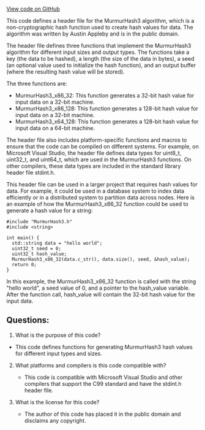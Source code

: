 [View code on GitHub](https://github.com/misbahsy/the-algorithm/twml/libtwml/src/lib/internal/murmur_hash3.h)

This code defines a header file for the MurmurHash3 algorithm, which is a non-cryptographic hash function used to create hash values for data. The algorithm was written by Austin Appleby and is in the public domain. 

The header file defines three functions that implement the MurmurHash3 algorithm for different input sizes and output types. The functions take a key (the data to be hashed), a length (the size of the data in bytes), a seed (an optional value used to initialize the hash function), and an output buffer (where the resulting hash value will be stored). 

The three functions are:
- MurmurHash3_x86_32: This function generates a 32-bit hash value for input data on a 32-bit machine.
- MurmurHash3_x86_128: This function generates a 128-bit hash value for input data on a 32-bit machine.
- MurmurHash3_x64_128: This function generates a 128-bit hash value for input data on a 64-bit machine.

The header file also includes platform-specific functions and macros to ensure that the code can be compiled on different systems. For example, on Microsoft Visual Studio, the header file defines data types for uint8_t, uint32_t, and uint64_t, which are used in the MurmurHash3 functions. On other compilers, these data types are included in the standard library header file stdint.h.

This header file can be used in a larger project that requires hash values for data. For example, it could be used in a database system to index data efficiently or in a distributed system to partition data across nodes. Here is an example of how the MurmurHash3_x86_32 function could be used to generate a hash value for a string:

```
#include "MurmurHash3.h"
#include <string>

int main() {
  std::string data = "hello world";
  uint32_t seed = 0;
  uint32_t hash_value;
  MurmurHash3_x86_32(data.c_str(), data.size(), seed, &hash_value);
  return 0;
}
```

In this example, the MurmurHash3_x86_32 function is called with the string "hello world", a seed value of 0, and a pointer to the hash_value variable. After the function call, hash_value will contain the 32-bit hash value for the input data.
## Questions: 
 1. What is the purpose of this code?
   - This code defines functions for generating MurmurHash3 hash values for different input types and sizes.

2. What platforms and compilers is this code compatible with?
   - This code is compatible with Microsoft Visual Studio and other compilers that support the C99 standard and have the stdint.h header file.

3. What is the license for this code?
   - The author of this code has placed it in the public domain and disclaims any copyright.